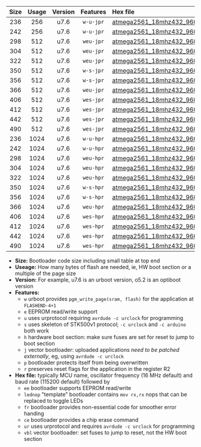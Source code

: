 |Size|Usage|Version|Features|Hex file|
|:-:|:-:|:-:|:-:|:--|
|236|256|u7.6|`w-u-jpr`|[atmega2561_18mhz432_9600bps_ur_vbl.hex](https://raw.githubusercontent.com/stefanrueger/urboot/main//atmega2561_18mhz432_9600bps_ur_vbl.hex)|
|242|256|u7.6|`w-u-jpr`|[atmega2561_18mhz432_9600bps_lednop_ur_vbl.hex](https://raw.githubusercontent.com/stefanrueger/urboot/main//atmega2561_18mhz432_9600bps_lednop_ur_vbl.hex)|
|298|512|u7.6|`weu-jpr`|[atmega2561_18mhz432_9600bps_ee_ur_vbl.hex](https://raw.githubusercontent.com/stefanrueger/urboot/main//atmega2561_18mhz432_9600bps_ee_ur_vbl.hex)|
|304|512|u7.6|`weu-jpr`|[atmega2561_18mhz432_9600bps_ee_lednop_ur_vbl.hex](https://raw.githubusercontent.com/stefanrueger/urboot/main//atmega2561_18mhz432_9600bps_ee_lednop_ur_vbl.hex)|
|322|512|u7.6|`weu-jpr`|[atmega2561_18mhz432_9600bps_ee_lednop_fr_ur_vbl.hex](https://raw.githubusercontent.com/stefanrueger/urboot/main//atmega2561_18mhz432_9600bps_ee_lednop_fr_ur_vbl.hex)|
|350|512|u7.6|`w-s-jpr`|[atmega2561_18mhz432_9600bps_vbl.hex](https://raw.githubusercontent.com/stefanrueger/urboot/main//atmega2561_18mhz432_9600bps_vbl.hex)|
|356|512|u7.6|`w-s-jpr`|[atmega2561_18mhz432_9600bps_lednop_vbl.hex](https://raw.githubusercontent.com/stefanrueger/urboot/main//atmega2561_18mhz432_9600bps_lednop_vbl.hex)|
|366|512|u7.6|`weu-jpr`|[atmega2561_18mhz432_9600bps_ee_lednop_fr_ce_ur_vbl.hex](https://raw.githubusercontent.com/stefanrueger/urboot/main//atmega2561_18mhz432_9600bps_ee_lednop_fr_ce_ur_vbl.hex)|
|406|512|u7.6|`wes-jpr`|[atmega2561_18mhz432_9600bps_ee_vbl.hex](https://raw.githubusercontent.com/stefanrueger/urboot/main//atmega2561_18mhz432_9600bps_ee_vbl.hex)|
|412|512|u7.6|`wes-jpr`|[atmega2561_18mhz432_9600bps_ee_lednop_vbl.hex](https://raw.githubusercontent.com/stefanrueger/urboot/main//atmega2561_18mhz432_9600bps_ee_lednop_vbl.hex)|
|442|512|u7.6|`wes-jpr`|[atmega2561_18mhz432_9600bps_ee_lednop_fr_vbl.hex](https://raw.githubusercontent.com/stefanrueger/urboot/main//atmega2561_18mhz432_9600bps_ee_lednop_fr_vbl.hex)|
|490|512|u7.6|`wes-jpr`|[atmega2561_18mhz432_9600bps_ee_lednop_fr_ce_vbl.hex](https://raw.githubusercontent.com/stefanrueger/urboot/main//atmega2561_18mhz432_9600bps_ee_lednop_fr_ce_vbl.hex)|
|236|1024|u7.6|`w-u-hpr`|[atmega2561_18mhz432_9600bps_ur.hex](https://raw.githubusercontent.com/stefanrueger/urboot/main//atmega2561_18mhz432_9600bps_ur.hex)|
|242|1024|u7.6|`w-u-hpr`|[atmega2561_18mhz432_9600bps_lednop_ur.hex](https://raw.githubusercontent.com/stefanrueger/urboot/main//atmega2561_18mhz432_9600bps_lednop_ur.hex)|
|298|1024|u7.6|`weu-hpr`|[atmega2561_18mhz432_9600bps_ee_ur.hex](https://raw.githubusercontent.com/stefanrueger/urboot/main//atmega2561_18mhz432_9600bps_ee_ur.hex)|
|304|1024|u7.6|`weu-hpr`|[atmega2561_18mhz432_9600bps_ee_lednop_ur.hex](https://raw.githubusercontent.com/stefanrueger/urboot/main//atmega2561_18mhz432_9600bps_ee_lednop_ur.hex)|
|322|1024|u7.6|`weu-hpr`|[atmega2561_18mhz432_9600bps_ee_lednop_fr_ur.hex](https://raw.githubusercontent.com/stefanrueger/urboot/main//atmega2561_18mhz432_9600bps_ee_lednop_fr_ur.hex)|
|350|1024|u7.6|`w-s-hpr`|[atmega2561_18mhz432_9600bps.hex](https://raw.githubusercontent.com/stefanrueger/urboot/main//atmega2561_18mhz432_9600bps.hex)|
|356|1024|u7.6|`w-s-hpr`|[atmega2561_18mhz432_9600bps_lednop.hex](https://raw.githubusercontent.com/stefanrueger/urboot/main//atmega2561_18mhz432_9600bps_lednop.hex)|
|366|1024|u7.6|`weu-hpr`|[atmega2561_18mhz432_9600bps_ee_lednop_fr_ce_ur.hex](https://raw.githubusercontent.com/stefanrueger/urboot/main//atmega2561_18mhz432_9600bps_ee_lednop_fr_ce_ur.hex)|
|406|1024|u7.6|`wes-hpr`|[atmega2561_18mhz432_9600bps_ee.hex](https://raw.githubusercontent.com/stefanrueger/urboot/main//atmega2561_18mhz432_9600bps_ee.hex)|
|412|1024|u7.6|`wes-hpr`|[atmega2561_18mhz432_9600bps_ee_lednop.hex](https://raw.githubusercontent.com/stefanrueger/urboot/main//atmega2561_18mhz432_9600bps_ee_lednop.hex)|
|442|1024|u7.6|`wes-hpr`|[atmega2561_18mhz432_9600bps_ee_lednop_fr.hex](https://raw.githubusercontent.com/stefanrueger/urboot/main//atmega2561_18mhz432_9600bps_ee_lednop_fr.hex)|
|490|1024|u7.6|`wes-hpr`|[atmega2561_18mhz432_9600bps_ee_lednop_fr_ce.hex](https://raw.githubusercontent.com/stefanrueger/urboot/main//atmega2561_18mhz432_9600bps_ee_lednop_fr_ce.hex)|

- **Size:** Bootloader code size including small table at top end
- **Useage:** How many bytes of flash are needed, ie, HW boot section or a multiple of the page size
- **Version:** For example, u7.6 is an urboot version, o5.2 is an optiboot version
- **Features:**
  + `w` urboot provides `pgm_write_page(sram, flash)` for the application at `FLASHEND-4+1`
  + `e` EEPROM read/write support
  + `u` uses urprotocol requiring `avrdude -c urclock` for programming
  + `s` uses skeleton of STK500v1 protocol; `-c urclock` and `-c arduino` both work
  + `h` hardware boot section: make sure fuses are set for reset to jump to boot section
  + `j` vector bootloader: uploaded applications *need to be patched externally*, eg, using `avrdude -c urclock`
  + `p` bootloader protects itself from being overwritten
  + `r` preserves reset flags for the application in the register R2
- **Hex file:** typically MCU name, oscillator frequency (16 MHz default) and baud rate (115200 default) followed by
  + `ee` bootloader supports EEPROM read/write
  + `lednop` "template" bootloader contains `mov rx,rx` nops that can be replaced to toggle LEDs
  + `fr` bootloader provides non-essential code for smoother error handing
  + `ce` bootloader provides a chip erase command
  + `ur` uses urprotocol and requires `avrdude -c urclock` for programming
  + `vbl` vector bootloader: set fuses to jump to reset, not the HW boot section
